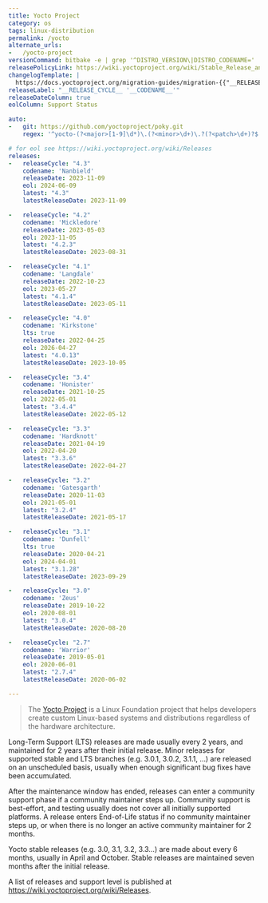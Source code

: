 ```yaml
---
title: Yocto Project
category: os
tags: linux-distribution
permalink: /yocto
alternate_urls:
-   /yocto-project
versionCommand: bitbake -e | grep '^DISTRO_VERSION\|DISTRO_CODENAME='
releasePolicyLink: https://wiki.yoctoproject.org/wiki/Stable_Release_and_LTS
changelogTemplate: |
  https://docs.yoctoproject.org/migration-guides/migration-{{"__RELEASE_CYCLE__"| split: " " | first}}.html
releaseLabel: "__RELEASE_CYCLE__ '__CODENAME__'"
releaseDateColumn: true
eolColumn: Support Status

auto:
-   git: https://github.com/yoctoproject/poky.git
    regex: '^yocto-(?<major>[1-9]\d*)\.(?<minor>\d+)\.?(?<patch>\d+)?$'

# for eol see https://wiki.yoctoproject.org/wiki/Releases
releases:
-   releaseCycle: "4.3"
    codename: 'Nanbield'
    releaseDate: 2023-11-09
    eol: 2024-06-09
    latest: "4.3"
    latestReleaseDate: 2023-11-09

-   releaseCycle: "4.2"
    codename: 'Mickledore'
    releaseDate: 2023-05-03
    eol: 2023-11-05
    latest: "4.2.3"
    latestReleaseDate: 2023-08-31

-   releaseCycle: "4.1"
    codename: 'Langdale'
    releaseDate: 2022-10-23
    eol: 2023-05-27
    latest: "4.1.4"
    latestReleaseDate: 2023-05-11

-   releaseCycle: "4.0"
    codename: 'Kirkstone'
    lts: true
    releaseDate: 2022-04-25
    eol: 2026-04-27
    latest: "4.0.13"
    latestReleaseDate: 2023-10-05

-   releaseCycle: "3.4"
    codename: 'Honister'
    releaseDate: 2021-10-25
    eol: 2022-05-01
    latest: "3.4.4"
    latestReleaseDate: 2022-05-12

-   releaseCycle: "3.3"
    codename: 'Hardknott'
    releaseDate: 2021-04-19
    eol: 2022-04-20
    latest: "3.3.6"
    latestReleaseDate: 2022-04-27

-   releaseCycle: "3.2"
    codename: 'Gatesgarth'
    releaseDate: 2020-11-03
    eol: 2021-05-01
    latest: "3.2.4"
    latestReleaseDate: 2021-05-17

-   releaseCycle: "3.1"
    codename: 'Dunfell'
    lts: true
    releaseDate: 2020-04-21
    eol: 2024-04-01
    latest: "3.1.28"
    latestReleaseDate: 2023-09-29

-   releaseCycle: "3.0"
    codename: 'Zeus'
    releaseDate: 2019-10-22
    eol: 2020-08-01
    latest: "3.0.4"
    latestReleaseDate: 2020-08-20

-   releaseCycle: "2.7"
    codename: 'Warrior'
    releaseDate: 2019-05-01
    eol: 2020-06-01
    latest: "2.7.4"
    latestReleaseDate: 2020-06-02

---
```


> The [Yocto Project](https://www.yoctoproject.org/) is a Linux Foundation project that helps
> developers create custom Linux-based systems and distributions regardless of the hardware
> architecture.

Long-Term Support (LTS) releases are made usually every 2 years, and maintained for 2 years after
their initial release. Minor releases for supported stable and LTS branches (e.g. 3.0.1, 3.0.2,
3.1.1, …) are released on an unscheduled basis, usually when enough significant bug fixes have been
accumulated.

After the maintenance window has ended, releases can enter a community support phase if a
community maintainer steps up. Community support is best-effort, and testing usually does not cover
all initially supported platforms. A release enters End-of-Life status if no community maintainer
steps up, or when there is no longer an active community maintainer for 2 months.

Yocto stable releases (e.g. 3.0, 3.1, 3.2, 3.3…) are made about every 6 months, usually in April
and October. Stable releases are maintained seven months after the initial release.

A list of releases and support level is published at <https://wiki.yoctoproject.org/wiki/Releases>.
